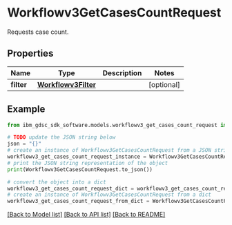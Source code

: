 # Workflowv3GetCasesCountRequest

Requests case count.

## Properties

Name | Type | Description | Notes
------------ | ------------- | ------------- | -------------
**filter** | [**Workflowv3Filter**](Workflowv3Filter.md) |  | [optional] 

## Example

```python
from ibm_gdsc_sdk_software.models.workflowv3_get_cases_count_request import Workflowv3GetCasesCountRequest

# TODO update the JSON string below
json = "{}"
# create an instance of Workflowv3GetCasesCountRequest from a JSON string
workflowv3_get_cases_count_request_instance = Workflowv3GetCasesCountRequest.from_json(json)
# print the JSON string representation of the object
print(Workflowv3GetCasesCountRequest.to_json())

# convert the object into a dict
workflowv3_get_cases_count_request_dict = workflowv3_get_cases_count_request_instance.to_dict()
# create an instance of Workflowv3GetCasesCountRequest from a dict
workflowv3_get_cases_count_request_from_dict = Workflowv3GetCasesCountRequest.from_dict(workflowv3_get_cases_count_request_dict)
```
[[Back to Model list]](../README.md#documentation-for-models) [[Back to API list]](../README.md#documentation-for-api-endpoints) [[Back to README]](../README.md)


